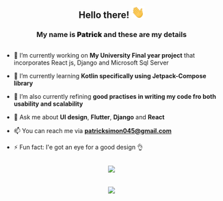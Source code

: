 <div align="center">
<h2> Hello there! <img src="https://github.com/ABSphreak/ABSphreak/blob/master/gifs/Hi.gif" width="30px"></h2>
</div>

<!-- <h2 width="30px" height="50px"></h2> -->

<div align="center">
  <h3> My name is <span style="font-weight:900;">Patrick</span> and these are my details </h3>
</div>

<h2 width="30px" height="50px"></h2>


- 🔭 I’m currently working on **My University Final year project** that incorporates React js, Django and Microsoft Sql Server

- 🌱 I’m currently learning **Kotlin specifically using Jetpack-Compose library**

- 🌱 I’m also currently refining **good practises in writing my code fro both usability and scalability**

- 💬 Ask me about **UI design**, **Flutter**, **Django** and **React**

- 📫 You can reach me via **patricksimon045@gmail.com**

- ⚡ Fun fact: I'e got an eye for a good design 👌

<h2 width="30px" height="50px"></h2>

<div align="center">
  <img src='https://github-readme-stats.vercel.app/api?username=patrick-simon045&show_icons=true&theme=radical'/>
</div>

<h2 width="30px" height="50px"></h2>

<div align="center">
  <img src='https://github-readme-stats.vercel.app/api/top-langs/?username=patrick-simon045&layout=compact'/>
</div>


<!--
**patrick-simon045/patrick-simon045** is a ✨ _special_ ✨ repository because its `README.md` (this file) appears on your GitHub profile.

Here are some ideas to get you started:

- 🔭 I’m currently working on ...
- 🌱 I’m currently learning ...
- 👯 I’m looking to collaborate on ...
- 🤔 I’m looking for help with ...
- 💬 Ask me about ...
- 📫 How to reach me: ...
- 😄 Pronouns: ...
- ⚡ Fun fact: ...
-->



